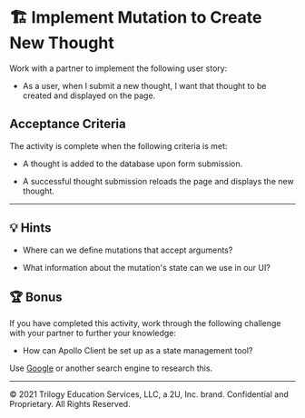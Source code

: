 # 🏗️ Implement Mutation to Create New Thought

Work with a partner to implement the following user story:

- As a user, when I submit a new thought, I want that thought to be created and displayed on the page.

## Acceptance Criteria

The activity is complete when the following criteria is met:

- A thought is added to the database upon form submission.

- A successful thought submission reloads the page and displays the new thought.

---

## 💡 Hints

- Where can we define mutations that accept arguments?

- What information about the mutation's state can we use in our UI?

## 🏆 Bonus

If you have completed this activity, work through the following challenge with your partner to further your knowledge:

- How can Apollo Client be set up as a state management tool?

Use [Google](https://www.google.com) or another search engine to research this.

---

© 2021 Trilogy Education Services, LLC, a 2U, Inc. brand. Confidential and Proprietary. All Rights Reserved.
